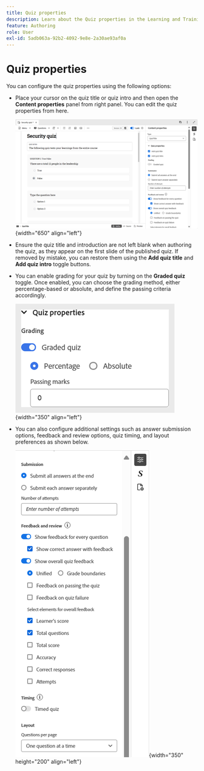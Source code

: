 ```yaml
---
title: Quiz properties
description: Learn about the Quiz properties in the Learning and Training content
feature: Authoring
role: User
exl-id: 5adb063a-92b2-4092-9e8e-2a30ae93af0a
---
```

# Quiz properties 

You can configure the quiz properties using the following options: 

- Place your cursor on the quiz title or quiz intro and then open the **Content properties** panel from right panel. You can edit the quiz properties from here.  

    ![](assets/quiz-properties.png){width="650" align="left"}

- Ensure the quiz title and introduction are not left blank when authoring the quiz, as they appear on the first slide of the published quiz. If removed by mistake, you can restore them using the **Add quiz title** and **Add quiz intro** toggle buttons.  
- You can enable grading for your quiz by turning on the **Graded quiz** toggle. Once enabled, you can choose the grading method, either percentage-based or absolute, and define the passing criteria accordingly. 

    ![](assets/quiz-grading.png){width="350" align="left"} 
   
- You can also configure additional settings such as answer submission options, feedback and review options, quiz timing, and layout preferences as shown below. 

    ![](assets/additional-quiz-properties.png){width="350" height="200" align="left"}
